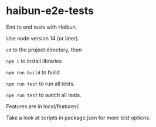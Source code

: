 # haibun-e2e-tests

End to end tests with Haibun.

Use node version 14 (or later).

`cd` to the project directory, then

`npm i` to install libraries

`npm run build` to build

`npm run test` to run all tests.

`npm run test` to watch all tests.

Features are in local/features/.

Take a look at scripts in package.json for more test options.

